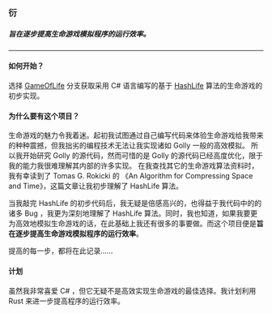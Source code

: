 ### 衍 
##### 旨在逐步提高生命游戏模拟程序的运行效率。
***
#### 如何开始？

选择 [GameOfLife](https://github.com/mgchao/Yan/tree/GameOfLife) 分支获取采用 C# 语言编写的基于 [HashLife](https://www.conwaylife.com/wiki/HashLife) 算法的生命游戏的初步实现。

#### 为什么要有这个项目？

生命游戏的魅力令我着迷。起初我试图通过自己编写代码来体验生命游戏给我带来的种种震撼，但我拙劣的编程技术无法让我实现诸如 Golly 一般的高效模拟。
所以我开始研究 Golly 的源代码，然而可惜的是 Golly 的源代码已经高度优化，限于我的能力我很难理解其内部的许多实现。
在我查找其它的生命游戏算法资料时，我有幸读到了 Tomas G. Rokicki 的 《An Algorithm for Compressing Space and Time》，这篇文章让我初步理解了 HashLife 算法。

当我敲完 HashLife 的初步代码后，我无疑是倍感高兴的，也得益于我代码中的的诸多 Bug ，我更为深刻地理解了 HashLife 算法。同时，我也知道，如果我要更为高效地模拟生命游戏的话，在此基础上我还有很多的事要做。而这个项目便是**旨在逐步提高生命游戏模拟程序的运行效率**。

提高的每一步，都将在此记录……

#### 计划

虽然我非常喜爱 C# ，但它无疑不是高效实现生命游戏的最佳选择。我计划利用 Rust 来进一步提高程序的运行效率。
